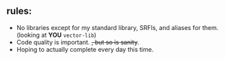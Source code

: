 ## rules:
- No libraries except for my standard library, SRFIs, and aliases for them. 
(looking at **YOU** `vector-lib`)  
- Code quality is important. ~~, but so is sanity~~.
- Hoping to actually complete every day this time.
